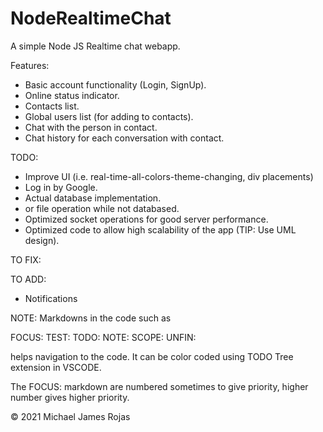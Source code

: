 # NodeRealtimeChat
A simple Node JS Realtime chat webapp.

Features:
- Basic account functionality (Login, SignUp).
- Online status indicator.
- Contacts list.
- Global users list (for adding to contacts).
- Chat with the person in contact.
- Chat history for each conversation with contact.


TODO:
- Improve UI (i.e. real-time-all-colors-theme-changing, div placements)
- Log in by Google.
- Actual database implementation.
- or file operation while not databased.
- Optimized socket operations for good server performance.
- Optimized code to allow high scalability of the app (TIP: Use UML design).

TO FIX:

TO ADD: 
- Notifications


NOTE:
Markdowns in the code such as 

FOCUS:
TEST:
TODO:
NOTE:
SCOPE:
UNFIN:

helps navigation to the code. 
It can be color coded using TODO Tree extension in VSCODE.

The
FOCUS: 
markdown are numbered sometimes to give priority,
higher number gives higher priority.




© 2021 Michael James Rojas